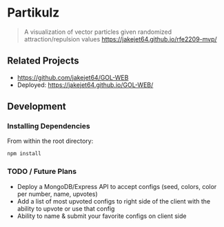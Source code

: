 # Partikulz

> A visualization of vector particles given randomized attraction/repulsion values
> https://jakejet64.github.io/rfe2209-mvp/

## Related Projects

  - https://github.com/jakejet64/GOL-WEB
  - Deployed: https://jakejet64.github.io/GOL-WEB/

## Development

### Installing Dependencies

From within the root directory:

```sh
npm install
```


### TODO / Future Plans

- Deploy a MongoDB/Express API to accept configs (seed, colors, color per number, name, upvotes)
- Add a list of most upvoted configs to right side of the client with the ability to upvote or use that config
- Ability to name & submit your favorite configs on client side